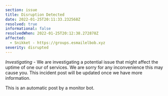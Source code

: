 ```yaml
---
section: issue
title: Disruption Detected
date: 2022-01-25T20:11:33.232568Z
resolved: true
informational: false
resolvedWhen: 2022-01-25T20:12:38.272878Z
affected:
  - Snikket - https://groups.esmailelbob.xyz
severity: disrupted
---
```

*Investigating* - We are investigating a potential issue that might affect the uptime of one our of services. We are sorry for any inconvenience this may cause you. This incident post will be updated once we have more information.

This is an automatic post by a monitor bot.
        
